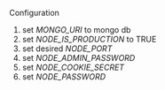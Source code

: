 Configuration


1. set _MONGO_URI_ to mongo db
2. set _NODE_IS_PRODUCTION_ to TRUE
3. set desired _NODE_PORT_
4. set _NODE_ADMIN_PASSWORD_
5. set _NODE_COOKIE_SECRET_
6. set _NODE_PASSWORD_
